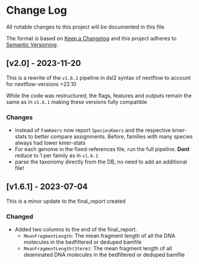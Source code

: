 # Change Log

All notable changes to this project will be documented in this file.

The format is based on [Keep a Changelog](http://keepachangelog.com/)
and this project adheres to [Semantic Versioning](http://semver.org/).

## [v2.0] - 2023-11-20

This is a rewrite of the `v1.6.1` pipeline in dsl2 syntax of nextflow
to account for nextflow-versions \>22.10

While the code was restructured, the flags, features and outputs remain the same as in `v1.6.1`
making these versions fully compatible

### Changes

- instead of `FamKmers` now report `SpeciesKmers` and the respective kmer-stats to better compare assignments. Before, families with many species always had lower kmer-stats
- For each genome in the fixed-references file, run the full pipeline. **Dont** reduce to 1 per family as in `v1.6.1`
- parse the taxonomy directly from the DB, no need to add an additional file!

## [v1.6.1] - 2023-07-04

This is a minor update to the final_report created

### Changed

- Added two columns to the end of the final_report.
  - `MeanFragmentLength`: The mean fragment length of all the DNA molecules in the bedfiltered or deduped bamfile
  - `MeanFragmentLength(3term)`: The mean fragment length of all deaminated DNA molecules in the bedfiltered or deduped bamfile
